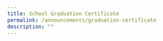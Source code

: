 ```yaml
---
title: School Graduation Certificate
permalink: /announcements/graduation-certificate
description: ""
---
```

